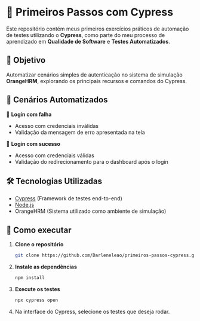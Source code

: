 # 🧪 Primeiros Passos com Cypress

Este repositório contém meus primeiros exercícios práticos de automação de testes utilizando o **Cypress**, como parte do meu processo de aprendizado em **Qualidade de Software** e **Testes Automatizados**.

## 🚀 Objetivo

Automatizar cenários simples de autenticação no sistema de simulação **OrangeHRM**, explorando os principais recursos e comandos do Cypress.

## 🧩 Cenários Automatizados

🔹 **Login com falha**  
- Acesso com credenciais inválidas  
- Validação da mensagem de erro apresentada na tela  

🔹 **Login com sucesso**  
- Acesso com credenciais válidas  
- Validação do redirecionamento para o dashboard após o login

## 🛠️ Tecnologias Utilizadas

- [Cypress](https://www.cypress.io/) (Framework de testes end-to-end)
- [Node.js](https://nodejs.org/)
- OrangeHRM (Sistema utilizado como ambiente de simulação)

## 📁 Como executar

1. **Clone o repositório**
    ```bash
    git clone https://github.com/Darleneleao/primeiros-passos-cypress.git

2. **Instale as dependências**
    ```bash
    npm install

3. **Execute os testes**
    ```bash
    npx cypress open

4. Na interface do Cypress, selecione os testes que deseja rodar.
